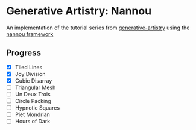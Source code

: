 # Generative Artistry: Nannou

An implementation of the tutorial series from
[generative-artistry](https://generativeartistry.com/)
using the
[nannou framework](https://nannou.cc/)

## Progress
- [x] Tiled Lines
- [x] Joy Division
- [x] Cubic Disarray
- [ ] Triangular Mesh
- [ ] Un Deux Trois
- [ ] Circle Packing
- [ ] Hypnotic Squares
- [ ] Piet Mondrian
- [ ] Hours of Dark
